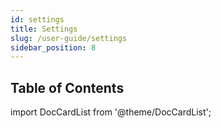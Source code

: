 ```yaml
---
id: settings
title: Settings
slug: /user-guide/settings
sidebar_position: 8
---
```


## Table of Contents


import DocCardList from '@theme/DocCardList';

<DocCardList />